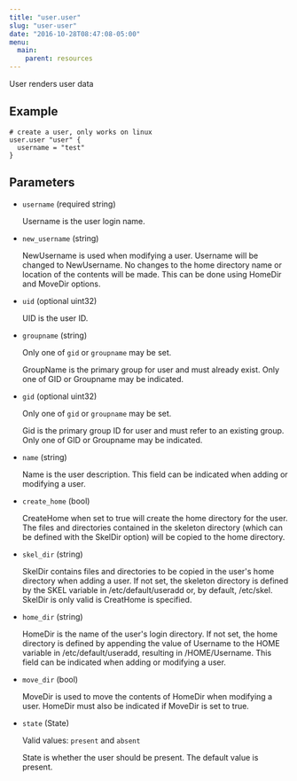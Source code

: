 ```yaml
---
title: "user.user"
slug: "user-user"
date: "2016-10-28T08:47:08-05:00"
menu:
  main:
    parent: resources
---
```



User renders user data


## Example

```hcl
# create a user, only works on linux
user.user "user" {
  username = "test"
}

```


## Parameters

- `username` (required string)

  Username is the user login name.

- `new_username` (string)

  NewUsername is used when modifying a user.
Username will be changed to NewUsername. No changes to the home directory
name or location of the contents will be made. This can be done using
HomeDir and MoveDir options.

- `uid` (optional uint32)

  UID is the user ID.

- `groupname` (string)


  Only one of `gid` or `groupname` may be set.

  GroupName is the primary group for user and must already exist.
Only one of GID or Groupname may be indicated.

- `gid` (optional uint32)


  Only one of `gid` or `groupname` may be set.

  Gid is the primary group ID for user and must refer to an existing group.
Only one of GID or Groupname may be indicated.

- `name` (string)

  Name is the user description.
This field can be indicated when adding or modifying a user.

- `create_home` (bool)

  CreateHome when set to true will create the home directory for the user.
The files and directories contained in the skeleton directory (which can be
defined with the SkelDir option) will be copied to the home directory.

- `skel_dir` (string)

  SkelDir contains files and directories to be copied in the user's home
directory when adding a user. If not set, the skeleton directory is defined
by the SKEL variable in /etc/default/useradd or, by default, /etc/skel.
SkelDir is only valid is CreatHome is specified.

- `home_dir` (string)

  HomeDir is the name of the user's login directory. If not set, the home
directory is defined by appending the value of Username to the HOME
variable in /etc/default/useradd, resulting in /HOME/Username.
This field can be indicated when adding or modifying a user.

- `move_dir` (bool)

  MoveDir is used to move the contents of HomeDir when modifying a user.
HomeDir must also be indicated if MoveDir is set to true.

- `state` (State)


  Valid values: `present` and `absent`

  State is whether the user should be present.
The default value is present.


